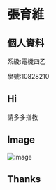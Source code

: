 # 張育維
## 個人資料
系級:電機四乙

學號:10828210

## Hi
請多多指教

## Image
![image](https://images.unsplash.com/photo-1663756080499-c29e3346c462?ixlib=rb-1.2.1&ixid=MnwxMjA3fDB8MHxwaG90by1wYWdlfHx8fGVufDB8fHx8&auto=format&fit=crop&w=1740&q=80)

## Thanks